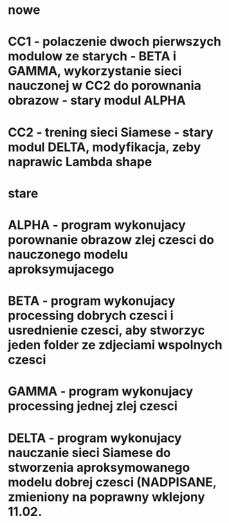 # nowe
# CC1 - polaczenie dwoch pierwszych modulow ze starych - BETA i GAMMA, wykorzystanie sieci nauczonej w CC2 do porownania obrazow - stary modul ALPHA
# CC2 - trening sieci Siamese - stary modul DELTA, modyfikacja, zeby naprawic Lambda shape

# stare
# ALPHA - program wykonujacy porownanie obrazow zlej czesci do nauczonego modelu aproksymujacego
# BETA - program wykonujacy processing dobrych czesci i usrednienie czesci, aby stworzyc jeden folder ze zdjeciami wspolnych czesci
# GAMMA - program wykonujacy processing jednej zlej czesci
# DELTA - program wykonujacy nauczanie sieci Siamese do stworzenia aproksymowanego modelu dobrej czesci (NADPISANE, zmieniony na poprawny wklejony 11.02.
